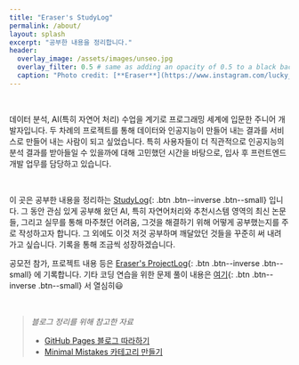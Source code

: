 ```yaml
---
title: "Eraser's StudyLog"
permalink: /about/
layout: splash
excerpt: "공부한 내용을 정리합니다."
header:
  overlay_image: /assets/images/unseo.jpg
  overlay_filter: 0.5 # same as adding an opacity of 0.5 to a black background
  caption: "Photo credit: [**Eraser**](https://www.instagram.com/lucky_sevendays/)"
---
```






<br>

 데이터 분석, AI(특히 자연어 처리) 수업을 계기로 프로그래밍 세계에 입문한 주니어 개발자입니다. 두 차례의 프로젝트를 통해 데이터와 인공지능이 만들어 내는 결과를 서비스로 만들어 내는 사람이 되고 싶었습니다. 특히 사용자들이 더 직관적으로 인공지능의 분석 결과를 받아들일 수 있을까에 대해 고민했던 시간을 바탕으로, 입사 후 프런트엔드 개발 업무를 담당하고 있습니다.

<br>

 이 곳은 공부한 내용을 정리하는 [StudyLog](https://sirzzang.github.io/){: .btn .btn--inverse .btn--small} 입니다. 그 동안 관심 있게 공부해 왔던 AI, 특히 자연어처리와 추천시스템 영역의 최신 논문들, 그리고 실무를 통해 마주쳤던 어려움, 그것을 해결하기 위해 어떻게 공부했는지를 주로 작성하고자 합니다. 그 외에도 이것 저것 공부하며 깨달았던 것들을 꾸준히 써 내려 가고 싶습니다. 기록을 통해 조금씩 성장하겠습니다.

 공모전 참가, 프로젝트 내용 등은  [Eraser's ProjectLog](https://projectlog-eraser.tistory.com/){: .btn .btn--inverse .btn--small} 에 기록합니다. 기타 코딩 연습을 위한 문제 풀이 내용은 [여기](https://pslog-eraser.tistory.com/){: .btn .btn--inverse .btn--small} 서 열심히​😃

<br>

> *블로그 정리를 위해 참고한 자료*
>
> * [GitHub Pages 블로그 따라하기](https://devinlife.com/howto/)
> * [Minimal Mistakes 카테고리 만들기](https://ansohxxn.github.io/blog/category/)